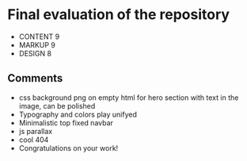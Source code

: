 # Final evaluation of the repository
- CONTENT  9
- MARKUP 9
- DESIGN 8

## Comments
- css background png on empty html for hero section with text in the image, can be polished
- Typography and colors play unifyed
- Minimalistic top fixed navbar
- js parallax
- cool 404
- Congratulations on your work!
